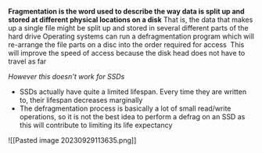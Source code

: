 **Fragmentation is the word used to describe the way data is split up and stored at different physical locations on a disk**
That is, the data that makes up a single file might be split up and stored in several different parts of the hard drive
Operating systems can run a defragmentation program which will re-arrange the file parts on a disc into the order required for access 
This will improve the speed of access because the disk head does not have to travel as far

*However this doesn't work for SSDs*
- SSDs actually have quite a limited lifespan. Every time they are written to, their lifespan decreases marginally 
- The defragmentation process is basically a lot of small read/write operations, so it is not the best idea to perform a defrag on an SSD as this will contribute to limiting its life expectancy

![[Pasted image 20230929113635.png]]